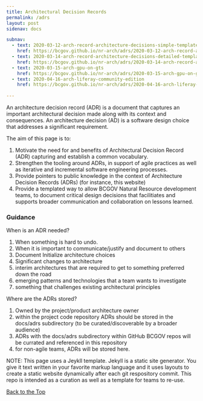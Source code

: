 ```yaml
---
title: Architectural Decision Records
permalink: /adrs
layout: post
sidenav: docs

subnav: 
  - text: 2020-03-12-arch-record-architecture-decisions-simple-template
    href: https://bcgov.github.io/nr-arch/adrs/2020-03-12-arch-record-architecture-decisions-simple-template
  - text: 2020-03-14-arch-record-architecture-decisions-detailed-template
    href: https://bcgov.github.io/nr-arch/adrs/2020-03-14-arch-record-architecture-decisions-detailed-template
  - text: 2020-03-15-arch-gpu-on-gts
    href: https://bcgov.github.io/nr-arch/adrs/2020-03-15-arch-gpu-on-gts
  - text: 2020-04-16-arch-liferay-community-edition
    href: https://bcgov.github.io/nr-arch/adrs/2020-04-16-arch-liferay-community-edition
    
---
```

An architecture decision record (ADR) is a document that captures an important architectural decision made along with its context and consequences. An architecture decision (AD) is a software design choice that addresses a significant requirement.

The aim of this page is to:

1. Motivate the need for and benefits of Architectural Decision Record (ADR) capturing and establish a common vocabulary.
2. Strengthen the tooling around ADRs, in support of agile practices as well as iterative and incremental software engineering processes.
3. Provide pointers to public knowledge in the context of Architecture Decision Records (ADRs) (for instance, this website)
4. Provide a templated way to allow BCGOV Natural Resource development teams, to document critical design decisions that facilitiates and supports broader communication and collaboration on lessons learned.

### Guidance

When is an ADR needed?
1. When something is hard to undo. 
2. When it is important to communicate/justify and document to others
3. Document Initialize architecture choices
4. Significant changes to architecture
5. interim architectures that are required to get to something preferred down the road
6. emerging patterns and technologies that a team wants to investigate
7. something that challenges existing architectural principles

Where are the ADRs stored?
1. Owned by the project/product architecture owner 
2. within the project code repository ADRs should be stored in the docs/adrs subdirectory (to be curated/discoverable by a broader audience)
3. ADRs with the docs/adrs subdirectory within GitHub BCGOV repos will be currated and referenced in this repository
4. for non-agile teams, ADRs will be stored here. 


NOTE: This page uses a Jeykll template. Jekyll is a static site generator. You give it text written in your favorite markup language and it uses layouts to create a static website dynamically after each git respository commit. This repo is intended as a curation as well as a template for teams to re-use.

[Back to the Top](#)


